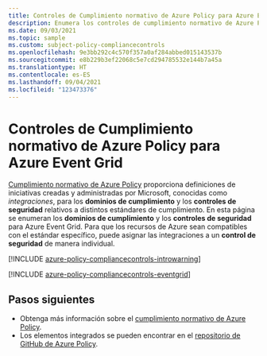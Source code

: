 ```yaml
---
title: Controles de Cumplimiento normativo de Azure Policy para Azure Event Grid
description: Enumera los controles de cumplimiento normativo de Azure Policy disponibles para Azure Event Grid. Estas definiciones de directivas integradas proporcionan enfoques comunes para administrar el cumplimiento de los recursos de Azure.
ms.date: 09/03/2021
ms.topic: sample
ms.custom: subject-policy-compliancecontrols
ms.openlocfilehash: 9e3bb292c4c570f357a0af284abbed015143537b
ms.sourcegitcommit: e8b229b3ef22068c5e7cd294785532e144b7a45a
ms.translationtype: HT
ms.contentlocale: es-ES
ms.lasthandoff: 09/04/2021
ms.locfileid: "123473376"
---
```

# <a name="azure-policy-regulatory-compliance-controls-for-azure-event-grid"></a>Controles de Cumplimiento normativo de Azure Policy para Azure Event Grid

[Cumplimiento normativo de Azure Policy](../governance/policy/concepts/regulatory-compliance.md) proporciona definiciones de iniciativas creadas y administradas por Microsoft, conocidas como _integraciones_, para los **dominios de cumplimiento** y los **controles de seguridad** relativos a distintos estándares de cumplimiento. En esta página se enumeran los **dominios de cumplimiento** y los **controles de seguridad** para Azure Event Grid. Para que los recursos de Azure sean compatibles con el estándar específico, puede asignar las integraciones a un **control de seguridad** de manera individual.

[!INCLUDE [azure-policy-compliancecontrols-introwarning](../../includes/policy/standards/intro-warning.md)]

[!INCLUDE [azure-policy-compliancecontrols-eventgrid](../../includes/policy/standards/byrp/microsoft.eventgrid.md)]

## <a name="next-steps"></a>Pasos siguientes

- Obtenga más información sobre el [cumplimiento normativo de Azure Policy](../governance/policy/concepts/regulatory-compliance.md).
- Los elementos integrados se pueden encontrar en el [repositorio de GitHub de Azure Policy](https://github.com/Azure/azure-policy).
